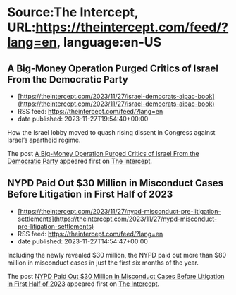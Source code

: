 # Source:The Intercept, URL:https://theintercept.com/feed/?lang=en, language:en-US

## A Big-Money Operation Purged Critics of Israel From the Democratic Party
 - [https://theintercept.com/2023/11/27/israel-democrats-aipac-book](https://theintercept.com/2023/11/27/israel-democrats-aipac-book)
 - RSS feed: https://theintercept.com/feed/?lang=en
 - date published: 2023-11-27T19:54:40+00:00

<p>How the Israel lobby moved to quash rising dissent in Congress against Israel’s apartheid regime.</p>
<p>The post <a href="https://theintercept.com/2023/11/27/israel-democrats-aipac-book/" rel="nofollow">A Big-Money Operation Purged Critics of Israel From the Democratic Party</a> appeared first on <a href="https://theintercept.com" rel="nofollow">The Intercept</a>.</p>

## NYPD Paid Out $30 Million in Misconduct Cases Before Litigation in First Half of 2023
 - [https://theintercept.com/2023/11/27/nypd-misconduct-pre-litigation-settlements](https://theintercept.com/2023/11/27/nypd-misconduct-pre-litigation-settlements)
 - RSS feed: https://theintercept.com/feed/?lang=en
 - date published: 2023-11-27T14:54:47+00:00

<p> Including the newly revealed $30 million, the NYPD paid out more than $80 million in misconduct cases in just the first six months of the year.</p>
<p>The post <a href="https://theintercept.com/2023/11/27/nypd-misconduct-pre-litigation-settlements/" rel="nofollow">NYPD Paid Out $30 Million in Misconduct Cases Before Litigation in First Half of 2023</a> appeared first on <a href="https://theintercept.com" rel="nofollow">The Intercept</a>.</p>


